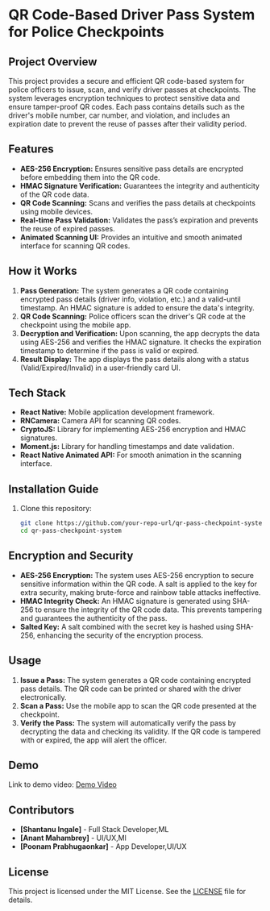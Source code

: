# **QR Code-Based Driver Pass System for Police Checkpoints**

## **Project Overview**
This project provides a secure and efficient QR code-based system for police officers to issue, scan, and verify driver passes at checkpoints. The system leverages encryption techniques to protect sensitive data and ensure tamper-proof QR codes. Each pass contains details such as the driver's mobile number, car number, and violation, and includes an expiration date to prevent the reuse of passes after their validity period.

## **Features**
- **AES-256 Encryption:** Ensures sensitive pass details are encrypted before embedding them into the QR code.
- **HMAC Signature Verification:** Guarantees the integrity and authenticity of the QR code data.
- **QR Code Scanning:** Scans and verifies the pass details at checkpoints using mobile devices.
- **Real-time Pass Validation:** Validates the pass’s expiration and prevents the reuse of expired passes.
- **Animated Scanning UI:** Provides an intuitive and smooth animated interface for scanning QR codes.

## **How it Works**
1. **Pass Generation:** The system generates a QR code containing encrypted pass details (driver info, violation, etc.) and a valid-until timestamp. An HMAC signature is added to ensure the data's integrity.
2. **QR Code Scanning:** Police officers scan the driver's QR code at the checkpoint using the mobile app.
3. **Decryption and Verification:** Upon scanning, the app decrypts the data using AES-256 and verifies the HMAC signature. It checks the expiration timestamp to determine if the pass is valid or expired.
4. **Result Display:** The app displays the pass details along with a status (Valid/Expired/Invalid) in a user-friendly card UI.

## **Tech Stack**
- **React Native:** Mobile application development framework.
- **RNCamera:** Camera API for scanning QR codes.
- **CryptoJS:** Library for implementing AES-256 encryption and HMAC signatures.
- **Moment.js:** Library for handling timestamps and date validation.
- **React Native Animated API:** For smooth animation in the scanning interface.

## **Installation Guide**
1. Clone this repository:
   ```bash
   git clone https://github.com/your-repo-url/qr-pass-checkpoint-system.git
   cd qr-pass-checkpoint-system

## **Encryption and Security**
- **AES-256 Encryption:** The system uses AES-256 encryption to secure sensitive information within the QR code. A salt is applied to the key for extra security, making brute-force and rainbow table attacks ineffective.
- **HMAC Integrity Check:** An HMAC signature is generated using SHA-256 to ensure the integrity of the QR code data. This prevents tampering and guarantees the authenticity of the pass.
- **Salted Key:** A salt combined with the secret key is hashed using SHA-256, enhancing the security of the encryption process.

## **Usage**
1. **Issue a Pass:** The system generates a QR code containing encrypted pass details. The QR code can be printed or shared with the driver electronically.
2. **Scan a Pass:** Use the mobile app to scan the QR code presented at the checkpoint.
3. **Verify the Pass:** The system will automatically verify the pass by decrypting the data and checking its validity. If the QR code is tampered with or expired, the app will alert the officer.

## **Demo**
Link to demo video: [Demo Video](https://link-to-demo-video.com)

## **Contributors**
- **[Shantanu Ingale]** - Full Stack Developer,ML
- **[Anant Mahambrey]** - UI/UX,Ml
- **[Poonam Prabhugaonkar]** - App Developer,UI/UX


## **License**
This project is licensed under the MIT License. See the [LICENSE](LICENSE) file for details.
